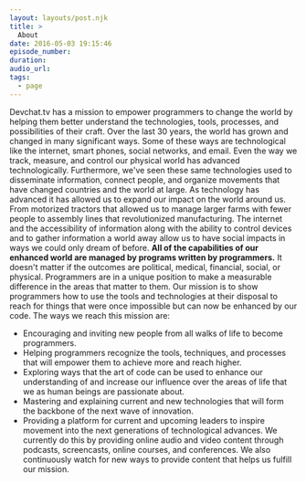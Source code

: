 ```yaml
---
layout: layouts/post.njk
title: >
  About
date: 2016-05-03 19:15:46
episode_number:
duration:
audio_url:
tags:
  - page
---
```


Devchat.tv has a mission to empower programmers to change the world by helping them better understand the technologies, tools, processes, and possibilities of their craft. Over the last 30 years, the world has grown and changed in many significant ways. Some of these ways are technological like the internet, smart phones, social networks, and email. Even the way we track, measure, and control our physical world has advanced technologically. Furthermore, we've seen these same technologies used to disseminate information, connect people, and organize movements that have changed countries and the world at large. As technology has advanced it has allowed us to expand our impact on the world around us. From motorized tractors that allowed us to manage larger farms with fewer people to assembly lines that revolutionized manufacturing. The internet and the accessibility of information along with the ability to control devices and to gather information a world away allow us to have social impacts in ways we could only dream of before. **All of the capabilities of our enhanced world are managed by programs written by programmers.** It doesn't matter if the outcomes are political, medical, financial, social, or physical. Programmers are in a unique position to make a measurable difference in the areas that matter to them. Our mission is to show programmers how to use the tools and technologies at their disposal to reach for things that were once impossible but can now be enhanced by our code. The ways we reach this mission are:

- Encouraging and inviting new people from all walks of life to become programmers.
- Helping programmers recognize the tools, techniques, and processes that will empower them to achieve more and reach higher.
- Exploring ways that the art of code can be used to enhance our understanding of and increase our influence over the areas of life that we as human beings are passionate about.
- Mastering and explaining current and new technologies that will form the backbone of the next wave of innovation.
- Providing a platform for current and upcoming leaders to inspire movement into the next generations of technological advances.
  We currently do this by providing online audio and video content through podcasts, screencasts, online courses, and conferences. We also continuously watch for new ways to provide content that helps us fulfill our mission.
